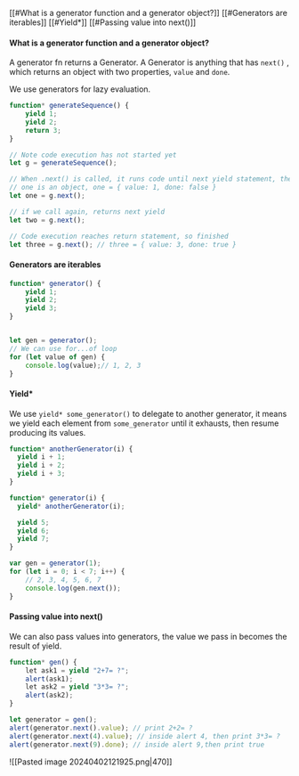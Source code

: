 [[#What is a generator function and a generator object?]]
[[#Generators are iterables]]
[[#Yield*]]
[[#Passing value into next()]]
#### What is a generator function and a generator object?
A generator fn returns a Generator. A Generator is anything that has `next()` , which returns an object with two properties, `value` and `done`.

We use generators for lazy evaluation.

```ts
function* generateSequence() {
	yield 1;
	yield 2;
	return 3;
}

// Note code execution has not started yet
let g = generateSequence();

// When .next() is called, it runs code until next yield statement, the fn then pauses, and yielded value is returned
// one is an object, one = { value: 1, done: false }
let one = g.next();

// if we call again, returns next yield
let two = g.next();

// Code execution reaches return statement, so finished
let three = g.next(); // three = { value: 3, done: true }
```

#### Generators are iterables

```ts
function* generator() {
	yield 1;
	yield 2;
	yield 3;
}


let gen = generator();
// We can use for...of loop
for (let value of gen) {
	console.log(value);// 1, 2, 3
}
```

#### Yield*
We use `yield* some_generator()` to delegate to another generator, it means we yield each element from `some_generator` until it exhausts, then resume producing its values.

```ts
function* anotherGenerator(i) {
  yield i + 1;
  yield i + 2;
  yield i + 3;
}

function* generator(i) {
  yield* anotherGenerator(i);

  yield 5;
  yield 6;
  yield 7;
}

var gen = generator(1);
for (let i = 0; i < 7; i++) {
	// 2, 3, 4, 5, 6, 7
	console.log(gen.next());
}
```


#### Passing value into next()
We can also pass values into generators, the value we pass in becomes the result of yield.
```ts
function* gen() {
    let ask1 = yield "2+7= ?";
    alert(ask1);
    let ask2 = yield "3*3= ?";
    alert(ask2);
}

let generator = gen();
alert(generator.next().value); // print 2+2= ?
alert(generator.next(4).value); // inside alert 4, then print 3*3= ?
alert(generator.next(9).done); // inside alert 9,then print true
```
![[Pasted image 20240402121925.png|470]]

